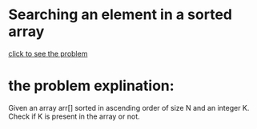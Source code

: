 # Searching an element in a sorted array





[click to see the problem](https://practice.geeksforgeeks.org/problems/who-will-win-1587115621/1?page=1&difficulty[]=-1&sortBy=submissions)



 # the problem explination:
   Given an array arr[] sorted in ascending order of size N and an integer K. Check if K is present in the array or not.





 
 
